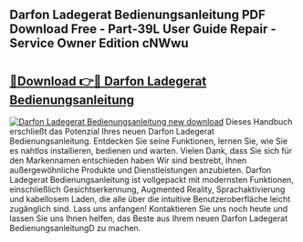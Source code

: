 ## Darfon Ladegerat Bedienungsanleitung PDF Download Free - Part-39L User Guide Repair - Service Owner Edition cNWwu

# <h2><a href="http://df5kb6a.blite.top/?on=Darfon+Ladegerat+Bedienungsanleitung">🔗Download 👉🔴 Darfon Ladegerat Bedienungsanleitung</a></h2>

[![Darfon Ladegerat Bedienungsanleitung new download](https://i.imgur.com/lujVjoI.png)](http://df5kb6a.blite.top/?on=Darfon+Ladegerat+Bedienungsanleitung)
Dieses Handbuch erschließt das Potenzial Ihres neuen Darfon Ladegerat Bedienungsanleitung. Entdecken Sie seine Funktionen, lernen Sie, wie Sie es nahtlos installieren, bedienen und warten. Vielen Dank, dass Sie sich für den Markennamen entschieden haben Wir sind bestrebt, Ihnen außergewöhnliche Produkte und Dienstleistungen anzubieten. Darfon Ladegerat Bedienungsanleitung ist vollgepackt mit modernsten Funktionen, einschließlich Gesichtserkennung, Augmented Reality, Sprachaktivierung und kabellosem Laden, die alle über die intuitive Benutzeroberfläche leicht zugänglich sind. Lass uns anfangen! Kontaktieren Sie uns noch heute und lassen Sie uns Ihnen helfen, das Beste aus Ihrem neuen Darfon Ladegerat BedienungsanleitungD zu machen.
